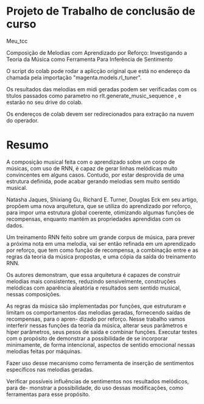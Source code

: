 # Projeto  de Trabalho de conclusão de curso

Meu_tcc

Composição de Melodias com Aprendizado por
Reforço: Investigando a Teoria da Música como
Ferramenta Para Inferência de Sentimento

O script do colab pode rodar a aplicção original que está no endereço da chamada pela importação "magenta.models.rl_tuner".

Os resultados das melodias em midi geradas podem ser verificadas com os títulos passados como parametro no rlt.generate_music_sequence , e estarão no seu drive do colab.

Os endereços de colab devem ser redirecionados para extração na nuvem do operador.

# Resumo

A composição musical feita com o aprendizado sobre um corpo de músicas, com uso
de RNN, é capaz de gerar linhas melódicas muito convincentes em alguns casos. Contudo,
por estar desprovida de uma estrutura definida, pode acabar gerando melodias sem muito
sentido musical.

Natasha Jaques, Shixiang Gu, Richard E. Turner, Douglas Eck em seu artigo,
propõem uma nova arquitetura, que se utiliza do aprendizado por reforço, para impor
uma estrutura global coerente, otimizando algumas funções de recompensas, enquanto
mantém as propriedades aprendidas com os dados.

Um treinamento RNN feito sobre um grande corpus de música, para prever a
próxima nota em uma melodia, vai ser então refinada em um aprendizado por reforço,
que tem como função de recompensa, a combinação entre e as regras da teoria da música
propostas, e uma cópia da saı́da do treinamento RNN.

Os autores demonstram, que essa arquitetura é capazes de construir melodias mais
consistentes, reduzindo sensivelmente, construções melódicas com aparência aleatória e
resultados sem sentido musical, nessas composições.

As regras da música são implementadas por funções, que estruturam e limitam os
comportamentos das melodias geradas, fornecendo saı́das de recompensas, para o apren-
dizado por reforço. Nesse trabalho vamos interferir nessas funções da teoria da música,
alterar seus parâmetros e hiper parâmetros, seus pesos de saı́da e combinar funções.
Executar testes com o propósito de demonstrar a possibilidade de se incorporar
minimamente, de forma intencional, aspectos de sentido emocional nessas melodias feitas
por máquinas.

Fazer uso desse mecanismo como ferramenta de inserção de sentimentos especı́ficos
nas melodias geradas.

Verificar possı́veis influências de sentimentos nos resultados melódicos, para de-
monstrar a possibilidade, do uso dessas modificações, como ferramentas para esse propósito.
